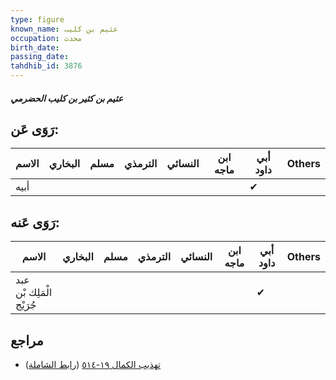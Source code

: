 ```yaml
---
type: figure
known_name: عثيم بن كليب
occupation: محدث
birth_date:
passing_date:
tahdhib_id: 3876
---
```

##### عثيم بن كثير بن كليب الحضرمي

## رَوَى عَن:
| الاسم | البخاري | مسلم | الترمذي | النسائي | ابن ماجه | أبي داود | Others |
| ----- | ------- | ---- | ------- | ------- | -------- | -------- | ------ |
| أبيه  |         |      |         |         |          | ✔        |        |
## رَوَى عَنه:
| الاسم                    | البخاري | مسلم | الترمذي | النسائي | ابن ماجه | أبي داود | Others |
| ------------------------ | ------- | ---- | ------- | ------- | -------- | -------- | ------ |
| عبد الْمَلِك بْن جُرَيْج |         |      |         |         |          | ✔        |        |
## مراجع
- [تهذيب الكمال ١٩-٥١٤](obsidian://open?vault=Tahdhib-al-Kamal&file=Figures/٣٨٧٦-عثيم%20بن%20كثير%20بن%20كليب%20الحضرمي) ([رابط الشاملة](https://shamela.ws/book/3722/10088))